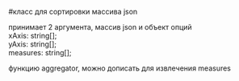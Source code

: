 #класс для сортировки массива json

принимает 2 аргумента, массив json и объект опций
<br>
xAxis: string[];<br>
yAxis: string[];<br>
measures: string[];<br>

функцию aggregator, можно дописать для извлечения measures
